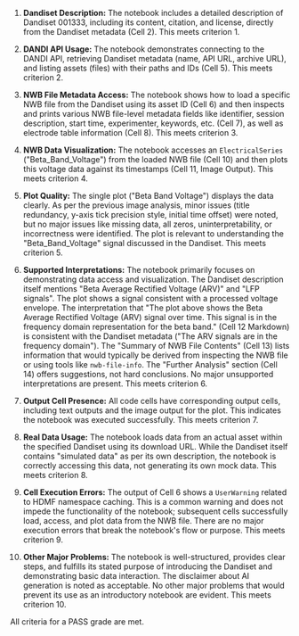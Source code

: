 1.  **Dandiset Description:** The notebook includes a detailed description of Dandiset 001333, including its content, citation, and license, directly from the Dandiset metadata (Cell 2). This meets criterion 1.

2.  **DANDI API Usage:** The notebook demonstrates connecting to the DANDI API, retrieving Dandiset metadata (name, API URL, archive URL), and listing assets (files) with their paths and IDs (Cell 5). This meets criterion 2.

3.  **NWB File Metadata Access:** The notebook shows how to load a specific NWB file from the Dandiset using its asset ID (Cell 6) and then inspects and prints various NWB file-level metadata fields like identifier, session description, start time, experimenter, keywords, etc. (Cell 7), as well as electrode table information (Cell 8). This meets criterion 3.

4.  **NWB Data Visualization:** The notebook accesses an `ElectricalSeries` ("Beta\_Band\_Voltage") from the loaded NWB file (Cell 10) and then plots this voltage data against its timestamps (Cell 11, Image Output). This meets criterion 4.

5.  **Plot Quality:** The single plot ("Beta Band Voltage") displays the data clearly. As per the previous image analysis, minor issues (title redundancy, y-axis tick precision style, initial time offset) were noted, but no major issues like missing data, all zeros, uninterpretability, or incorrectness were identified. The plot is relevant to understanding the "Beta_Band_Voltage" signal discussed in the Dandiset. This meets criterion 5.

6.  **Supported Interpretations:** The notebook primarily focuses on demonstrating data access and visualization. The Dandiset description itself mentions "Beta Average Rectified Voltage (ARV)" and "LFP signals". The plot shows a signal consistent with a processed voltage envelope. The interpretation that "The plot above shows the Beta Average Rectified Voltage (ARV) signal over time. This signal is in the frequency domain representation for the beta band." (Cell 12 Markdown) is consistent with the Dandiset metadata ("The ARV signals are in the frequency domain"). The "Summary of NWB File Contents" (Cell 13) lists information that would typically be derived from inspecting the NWB file or using tools like `nwb-file-info`. The "Further Analysis" section (Cell 14) offers suggestions, not hard conclusions. No major unsupported interpretations are present. This meets criterion 6.

7.  **Output Cell Presence:** All code cells have corresponding output cells, including text outputs and the image output for the plot. This indicates the notebook was executed successfully. This meets criterion 7.

8.  **Real Data Usage:** The notebook loads data from an actual asset within the specified Dandiset using its download URL. While the Dandiset itself contains "simulated data" as per its own description, the notebook is correctly accessing this data, not generating its own mock data. This meets criterion 8.

9.  **Cell Execution Errors:** The output of Cell 6 shows a `UserWarning` related to HDMF namespace caching. This is a common warning and does not impede the functionality of the notebook; subsequent cells successfully load, access, and plot data from the NWB file. There are no major execution errors that break the notebook's flow or purpose. This meets criterion 9.

10. **Other Major Problems:** The notebook is well-structured, provides clear steps, and fulfills its stated purpose of introducing the Dandiset and demonstrating basic data interaction. The disclaimer about AI generation is noted as acceptable. No other major problems that would prevent its use as an introductory notebook are evident. This meets criterion 10.

All criteria for a PASS grade are met.